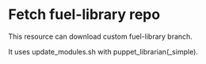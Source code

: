 # Fetch fuel-library repo

This resource can download custom fuel-library branch.

It uses update_modules.sh with puppet_librarian(_simple).
